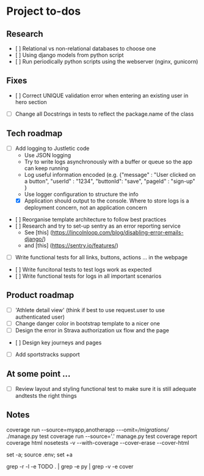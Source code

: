 
# Project to-dos #

## Research ##

- [ ] Relational vs non-relational databases to choose one
- [ ] Using django models from python script
- [ ] Run periodically python scripts using the webserver (nginx, gunicorn)

## Fixes ##

- [ ] Correct UNIQUE validation error when entering an existing user in hero section
- [ ] Change all Docstrings in tests to reflect the package.name of the class


## Tech roadmap ##

- [ ] Add logging to Justletic code
    - Use JSON logging
    - Try to write logs asynchronously with a buffer or queue so the app can keep running
    - Log useful information encoded (e.g.
        {"message" : "User clicked on a button",
         "userId" : "1234",
         "buttonId": "save",
         "pageId" : "sign-up"
        }
    - Use logger configuration to structure the info
    - [x] Application should output to the console. Where to store logs is a deployment concern, not an application concern
- [ ] Reorganise template architecture to follow best practices
- [ ] Research and try to set-up sentry as an error reporting service
    - See [this] (https://lincolnloop.com/blog/disabling-error-emails-django/)
    - and [this] (https://sentry.io/features/) 
- [ ] Write functional tests for all links, buttons, actions ... in the webpage
- [ ] Write funcitonal tests to test logs work as expected
- [ ] Write functional tests for logs in all important scenarios

## Product roadmap ##

- [ ] 'Athlete detail view' (think if best to use request.user to use authenticated user)
- [ ] Change danger color in bootstrap template to a nicer one
- [ ] Design the error in Strava authorization ux flow and the page
- [ ] Design key journeys and pages
- [ ] Add sportstracks support

## At some point ... ##

- [ ] Review layout and styling functional test to make sure it is still adequate andtests the right things 


## Notes ##

coverage run --source=myapp,anotherapp ---omit=*/migrations/* ./manage.py test
coverage run --source='.' manage.py test
coverage report
coverage html
nosetests -v --with-coverage --cover-erase --cover-html

set -a; source .env; set +a

grep -r -l -e TODO  . | grep -e py | grep -v -e cover
